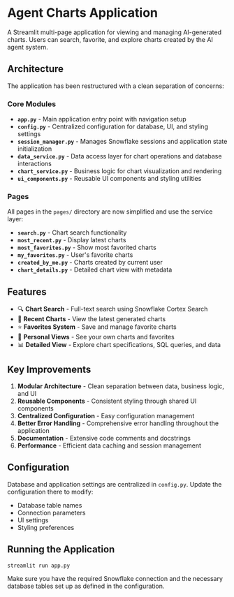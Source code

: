# Agent Charts Application

A Streamlit multi-page application for viewing and managing AI-generated charts. Users can search, favorite, and explore charts created by the AI agent system.

## Architecture

The application has been restructured with a clean separation of concerns:

### Core Modules

- **`app.py`** - Main application entry point with navigation setup
- **`config.py`** - Centralized configuration for database, UI, and styling settings
- **`session_manager.py`** - Manages Snowflake sessions and application state initialization
- **`data_service.py`** - Data access layer for chart operations and database interactions
- **`chart_service.py`** - Business logic for chart visualization and rendering
- **`ui_components.py`** - Reusable UI components and styling utilities

### Pages

All pages in the `pages/` directory are now simplified and use the service layer:

- **`search.py`** - Chart search functionality
- **`most_recent.py`** - Display latest charts
- **`most_favorites.py`** - Show most favorited charts
- **`my_favorites.py`** - User's favorite charts
- **`created_by_me.py`** - Charts created by current user
- **`chart_details.py`** - Detailed chart view with metadata

## Features

- 🔍 **Chart Search** - Full-text search using Snowflake Cortex Search
- 📅 **Recent Charts** - View the latest generated charts
- ⭐ **Favorites System** - Save and manage favorite charts
- 👤 **Personal Views** - See your own charts and favorites
- 📊 **Detailed View** - Explore chart specifications, SQL queries, and data

## Key Improvements

1. **Modular Architecture** - Clean separation between data, business logic, and UI
2. **Reusable Components** - Consistent styling through shared UI components
3. **Centralized Configuration** - Easy configuration management
4. **Better Error Handling** - Comprehensive error handling throughout the application
5. **Documentation** - Extensive code comments and docstrings
6. **Performance** - Efficient data caching and session management

## Configuration

Database and application settings are centralized in `config.py`. Update the configuration there to modify:

- Database table names
- Connection parameters
- UI settings
- Styling preferences

## Running the Application

```bash
streamlit run app.py
```

Make sure you have the required Snowflake connection and the necessary database tables set up as defined in the configuration. 